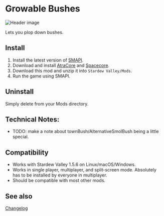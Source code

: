 Growable Bushes
===========================
![Header image](docs/scroll.gif)

Lets you plop down bushes.

## Install

1. Install the latest version of [SMAPI](https://smapi.io).
2. Download and install [AtraCore](https://www.nexusmods.com/stardewvalley/mods/12932) and [Spacecore](https://www.nexusmods.com/stardewvalley/mods/1348).
2. Download this mod and unzip it into `Stardew Valley/Mods`.
3. Run the game using SMAPI.

## Uninstall
Simply delete from your Mods directory.

## Technical Notes:
* TODO: make a note about townBush/AlternativeSmolBush being a little special.

## Compatibility

* Works with Stardew Valley 1.5.6 on Linux/macOS/Windows.
* Works in single player, multiplayer, and split-screen mode. Absolutely has to be installed by everyone in multiplayer.
* Should be compatible with most other mods.

## See also

[Changelog](docs/changelog.md)
